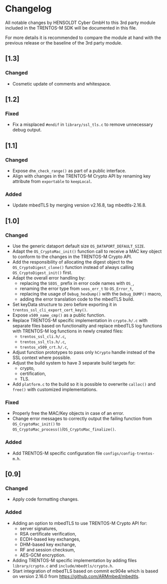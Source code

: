 # Changelog

All notable changes by HENSOLDT Cyber GmbH to this 3rd party module included in
the TRENTOS-M SDK will be documented in this file.

For more details it is recommended to compare the module at hand with the
previous release or the baseline of the 3rd party module.

## [1.3]

### Changed

- Cosmetic update of comments and whitespace.

## [1.2]

### Fixed

- Fix a misplaced `#endif` in `library/ssl_tls.c` to remove unnecessary debug
output.

## [1.1]

### Changed

- Expose `dhm_check_range()` as part of a public interface.
- Align with changes in the TRENTOS-M Crypto API by renaming key attribute from
`exportable` to `keepLocal`.

### Added

- Update mbedTLS by merging version v2.16.8, tag mbedtls-2.16.8.

## [1.0]

### Changed

- Use the generic dataport default size `OS_DATAPORT_DEFAULT_SIZE`.
- Adapt the `OS_CryptoMac_init()` function call to receive a MAC key object to
conform to the changes in the TRENTOS-M Crypto API.
- Add the responsibility of allocating the digest object to the
`OS_CryptoDigest_clone()` function instead of always calling
`OS_CryptoDigest_init()` first.
- Adapt the overall error handling by:
  - replacing the `SEOS_` prefix in error code names with `OS_`,
  - renaming the error type from `seos_err_t` to `OS_Error_t`,
  - replacing the usage of `Debug_hexDump()` with the `Debug_DUMP()` macro,
  - adding the error translation code to the mbedTLS build.
- Set keyData structure to zero before exporting it in
`trentos_ssl_cli_export_cert_key()`.
- Expose `x509_name_cmp()` as a public function.
- Replace TRENTOS-M specific implementation in `crypto.h/.c` with separate files
based on functionality and replace mbedTLS log functions with TRENTOS-M log
functions in newly created files:
  - `trentos_ssl_cli.h/.c`,
  - `trentos_ssl_tls.h/.c`,
  - `trentos_x509_crt.h/.c`,
- Adjust function prototypes to pass only `hCrypto` handle instead of the SSL
context where possible.
- Adjust the build system to have 3 separate build targets for:
  - crypto,
  - certification,
  - TLS.
- Add `platform.c` to the build so it is possible to overwrite `calloc()` and
`free()` with customized implementations.

### Fixed

- Properly free the MAC/Key objects in case of an error.
- Change error messages to correctly output the failing function from
`OS_CryptoMac_init()` to `OS_CryptoMac_process()`/`OS_CryptoMac_finalize()`.

### Added

- Add TRENTOS-M specific configuration file `configs/config-trentos-m.h`.

## [0.9]

### Changed

- Apply code formatting changes.

### Added

- Adding an option to mbedTLS to use TRENTOS-M Crypto API for:
  - server signatures,
  - RSA certificate verification,
  - ECDH-based key exchanges,
  - DHM-based key exchange,
  - RF and session checksum,
  - AES-GCM encryption.
- Adding TRENTOS-M specific implementation by adding files `library/crypto.c`
and `include/mbedtls/crypto.h`.
- Start integration of mbedTLS based on commit ec904e which is based on version
2.16.0 from <https://github.com/ARMmbed/mbedtls>.
